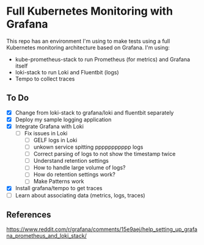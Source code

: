 # Full Kubernetes Monitoring with Grafana

This repo has an environment I'm using to make tests using a full Kubernetes monitoring architecture based on Grafana. I'm using:

- kube-prometheus-stack to run Prometheus (for metrics) and Grafana itself
- loki-stack to run Loki and Fluentbit (logs)
- Tempo to collect traces

## To Do

- [X] Change from loki-stack to grafana/loki and fluentbit separately
- [X] Deploy my sample logging application
- [X] Integrate Grafana with Loki
  - [ ] Fix issues in Loki
    - [ ] GELF logs in Loki
    - [ ] unkown service spitting ppppppppppp logs
    - [ ] Correct parsing of logs to not show the timestamp twice
    - [ ] Understand retention settings
    - [ ] How to handle large volume of logs?
    - [ ] How do retention settings work?
    - [ ] Make Patterns work
- [X] Install grafana/tempo to get traces
- [ ] Learn about associating data (metrics, logs, traces)

## References

<https://www.reddit.com/r/grafana/comments/15e9aej/help_setting_up_grafana_prometheus_and_loki_stack/>
